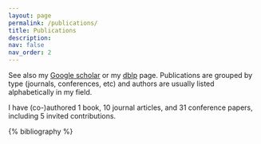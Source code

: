 ```yaml
---
layout: page
permalink: /publications/
title: Publications
description: 
nav: false
nav_order: 2
---
```

See also my <a href="https://scholar.google.com/citations?user=RJt-ckkAAAAJ">Google scholar</a> or my <a href="https://dblp.org/pid/49/10827.html">dblp</a> page. Publications are grouped by type (journals, conferences, etc) and authors are usually listed alphabetically in my field.

I have (co-)authored 1 book, 10 journal articles, and 31 conference papers, including 5 invited contributions. 

<!-- _pages/publications.md -->
<div class="publications">

{% bibliography %}

</div>
